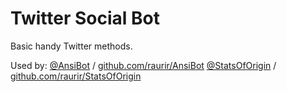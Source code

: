 # Twitter Social Bot

Basic handy Twitter methods.

Used by:
[@AnsiBot](http://www.twitter.com/AnsiBot) / [github.com/raurir/AnsiBot](https://github.com/raurir/AnsiBot)
[@StatsOfOrigin](http://www.twitter.com/StatsOfOrigin) / [github.com/raurir/StatsOfOrigin](https://github.com/raurir/StatsOfOrigin)
